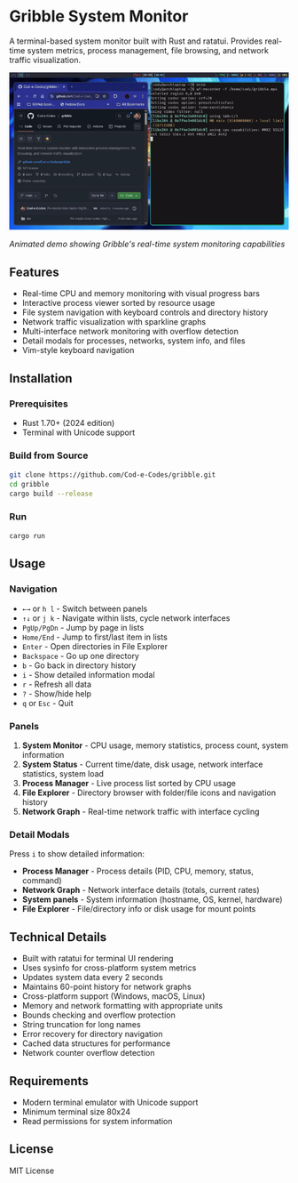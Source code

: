 # Gribble System Monitor

A terminal-based system monitor built with Rust and ratatui. Provides real-time system metrics, process management, file browsing, and network traffic visualization.

![Gribble System Monitor Demo](gribble.gif)

*Animated demo showing Gribble's real-time system monitoring capabilities*

## Features

- Real-time CPU and memory monitoring with visual progress bars
- Interactive process viewer sorted by resource usage
- File system navigation with keyboard controls and directory history
- Network traffic visualization with sparkline graphs
- Multi-interface network monitoring with overflow detection
- Detail modals for processes, networks, system info, and files
- Vim-style keyboard navigation

## Installation

### Prerequisites

- Rust 1.70+ (2024 edition)
- Terminal with Unicode support

### Build from Source

```bash
git clone https://github.com/Cod-e-Codes/gribble.git
cd gribble
cargo build --release
```

### Run

```bash
cargo run
```

## Usage

### Navigation

- `←→` or `h l` - Switch between panels
- `↑↓` or `j k` - Navigate within lists, cycle network interfaces
- `PgUp/PgDn` - Jump by page in lists
- `Home/End` - Jump to first/last item in lists
- `Enter` - Open directories in File Explorer
- `Backspace` - Go up one directory
- `b` - Go back in directory history
- `i` - Show detailed information modal
- `r` - Refresh all data
- `?` - Show/hide help
- `q` or `Esc` - Quit

### Panels

1. **System Monitor** - CPU usage, memory statistics, process count, system information
2. **System Status** - Current time/date, disk usage, network interface statistics, system load
3. **Process Manager** - Live process list sorted by CPU usage
4. **File Explorer** - Directory browser with folder/file icons and navigation history
5. **Network Graph** - Real-time network traffic with interface cycling

### Detail Modals

Press `i` to show detailed information:
- **Process Manager** - Process details (PID, CPU, memory, status, command)
- **Network Graph** - Network interface details (totals, current rates)
- **System panels** - System information (hostname, OS, kernel, hardware)
- **File Explorer** - File/directory info or disk usage for mount points

## Technical Details

- Built with ratatui for terminal UI rendering
- Uses sysinfo for cross-platform system metrics
- Updates system data every 2 seconds
- Maintains 60-point history for network graphs
- Cross-platform support (Windows, macOS, Linux)
- Memory and network formatting with appropriate units
- Bounds checking and overflow protection
- String truncation for long names
- Error recovery for directory navigation
- Cached data structures for performance
- Network counter overflow detection

## Requirements

- Modern terminal emulator with Unicode support
- Minimum terminal size 80x24
- Read permissions for system information

## License

MIT License